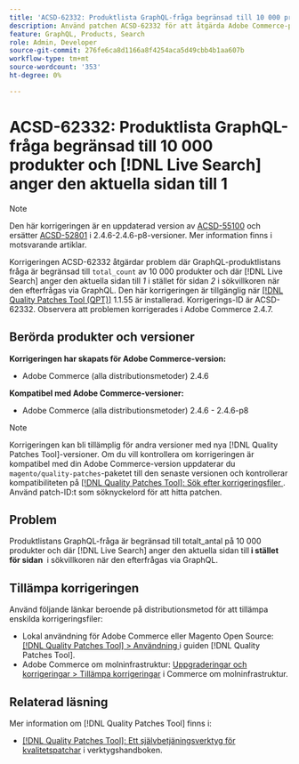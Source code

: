```yaml
---
title: 'ACSD-62332: Produktlista GraphQL-fråga begränsad till 10 000 produkter och  [!DNL Live Search] anger den aktuella sidan till 1'
description: Använd patchen ACSD-62332 för att åtgärda Adobe Commerce-problem där GraphQL-frågan är begränsad till totalt 10 000 produkter och där  [!DNL Live Search] anger den aktuella sidan till *1* istället för sidan *2* i sökvillkoren när den efterfrågas via GraphQL.
feature: GraphQL, Products, Search
role: Admin, Developer
source-git-commit: 276fe6ca8d1166a8f4254aca5d49cbb4b1aa607b
workflow-type: tm+mt
source-wordcount: '353'
ht-degree: 0%

---
```


# ACSD-62332: Produktlista GraphQL-fråga begränsad till 10 000 produkter och [!DNL Live Search] anger den aktuella sidan till 1

>[!NOTE]
>
>Den här korrigeringen är en uppdaterad version av [ACSD-55100](/help/tools/quality-patches-tool/patches-available-in-qpt/v1-1-46/acsd-55100-graphql-does-not-return-products-beyond-10k-in-the-search-results.md) och ersätter [ACSD-52801](/help/tools/quality-patches-tool/patches-available-in-qpt/v1-1-40/acsd-52801-graphql-product-filter-query-not-showing-partial-match-results.md) i 2.4.6-2.4.6-p8-versioner. Mer information finns i motsvarande artiklar.

Korrigeringen ACSD-62332 åtgärdar problem där GraphQL-produktlistans fråga är begränsad till `total_count` av 10 000 produkter och där [!DNL Live Search] anger den aktuella sidan till *1* i stället för sidan *2* i sökvillkoren när den efterfrågas via GraphQL. Den här korrigeringen är tillgänglig när [[!DNL Quality Patches Tool (QPT)]](/help/tools/quality-patches-tool/quality-patches-tool-to-self-serve-quality-patches.md) 1.1.55 är installerad. Korrigerings-ID är ACSD-62332. Observera att problemen korrigerades i Adobe Commerce 2.4.7.

## Berörda produkter och versioner

**Korrigeringen har skapats för Adobe Commerce-version:**

* Adobe Commerce (alla distributionsmetoder) 2.4.6

**Kompatibel med Adobe Commerce-versioner:**

* Adobe Commerce (alla distributionsmetoder) 2.4.6 - 2.4.6-p8

>[!NOTE]
>
>Korrigeringen kan bli tillämplig för andra versioner med nya [!DNL Quality Patches Tool]-versioner. Om du vill kontrollera om korrigeringen är kompatibel med din Adobe Commerce-version uppdaterar du `magento/quality-patches`-paketet till den senaste versionen och kontrollerar kompatibiliteten på [[!DNL Quality Patches Tool]: Sök efter korrigeringsfiler ](https://experienceleague.adobe.com/tools/commerce-quality-patches/index.html?lang=sv-SE). Använd patch-ID:t som söknyckelord för att hitta patchen.

## Problem

Produktlistans GraphQL-fråga är begränsad till totalt_antal på 10 000 produkter och där [!DNL Live Search] anger den aktuella sidan till **&#x200B; i stället för sidan &#x200B;** i sökvillkoren när den efterfrågas via GraphQL.

## Tillämpa korrigeringen

Använd följande länkar beroende på distributionsmetod för att tillämpa enskilda korrigeringsfiler:

* Lokal användning för Adobe Commerce eller Magento Open Source: [[!DNL Quality Patches Tool] > Användning ](/help/tools/quality-patches-tool/usage.md) i guiden [!DNL Quality Patches Tool].
* Adobe Commerce om molninfrastruktur: [Uppgraderingar och korrigeringar > Tillämpa korrigeringar](https://experienceleague.adobe.com/docs/commerce-cloud-service/user-guide/develop/upgrade/apply-patches.html?lang=sv-SE) i Commerce om molninfrastruktur.


## Relaterad läsning

Mer information om [!DNL Quality Patches Tool] finns i:

* [[!DNL Quality Patches Tool]: Ett självbetjäningsverktyg för kvalitetspatchar](/help/tools/quality-patches-tool/quality-patches-tool-to-self-serve-quality-patches.md) i verktygshandboken.
